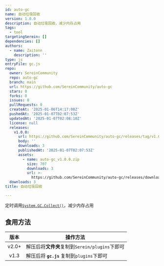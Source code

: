 ```yaml
---
id: auto-gc
name: 自动垃圾回收
version: 1.0.0
description: 自动垃圾回收，减少内存占用
tags:
  - tool
targetingSerein: []
dependencies: []
authors:
  - name: Zaitonn
    description: ''
type: js
entryFile: gc.js
repo:
  owner: SereinCommunity
  repo: auto-gc
  branch: main
  url: https://github.com/SereinCommunity/auto-gc
  stars: 0
  forks: 0
  issues: 0
  pullRequests: 0
  createAt: '2025-01-06T14:17:08Z'
  pushedAt: '2025-01-07T02:07:53Z'
  updatedAt: '2025-01-07T02:08:10Z'
  license: null
  releases:
    v1.0.0:
      url: https://github.com/SereinCommunity/auto-gc/releases/tag/v1.0.0
      body: ''
      downloads: 3
      publishedAt: '2025-01-07T02:07:53Z'
      assets:
        - name: auto-gc_v1.0.0.zip
          size: 707
          downloads: 3
          url: >-
            https://github.com/SereinCommunity/auto-gc/releases/download/v1.0.0/auto-gc_v1.0.0.zip
  downloads: 3
title: 自动垃圾回收

---
```




定时调用[`System.GC.Collect()`](https://learn.microsoft.com/zh-cn/dotnet/api/system.gc.collect?view=net-8.0)，减少内存占用

## 食用方法

| 版本  | 操作方法                                       |
| :---: | ---------------------------------------------- |
| v2.0+ | 解压后将**文件夹**复制到`Serein/plugins`下即可 |
| v1.3  | 解压后将 **`gc.js`** 复制到`plugins`下即可     |
